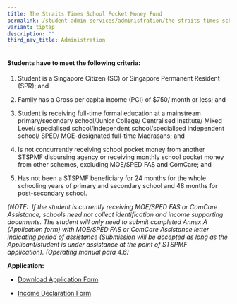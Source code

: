 ```yaml
---
title: The Straits Times School Pocket Money Fund
permalink: /student-admin-services/administration/the-straits-times-school-pocket-money-fund/
variant: tiptap
description: ""
third_nav_title: Administration
---
```

<h4>Students have to meet the following criteria:</h4>
<ol data-tight="true" class="tight">
<li>
<p>Student is a Singapore Citizen (SC) or Singapore Permanent Resident (SPR);
and</p>
</li>
<li>
<p>Family has a Gross per capita income (PCI) of $750/ month or less; and</p>
</li>
<li>
<p>Student is receiving full-time formal education at a mainstream primary/secondary
school/Junior College/ Centralised Institute/ Mixed Level/ specialised
school/independent school/specialised independent school/ SPED/ MOE-designated
full-time Madrasahs; and</p>
</li>
<li>
<p>Is not concurrently receiving school pocket money from another STSPMF
disbursing agency or receiving monthly school pocket money from other schemes,
excluding MOE/SPED FAS and ComCare; and</p>
</li>
<li>
<p>Has not been a STSPMF beneficiary for 24 months for the whole schooling
years of primary and secondary school and 48 months for post-secondary
school.</p>
</li>
</ol>
<p><em>(NOTE:&nbsp;&nbsp;If the student is currently receiving MOE/SPED FAS or ComCare Assistance, schools need not collect identification and income supporting documents.&nbsp;The student will only need to submit completed Annex A (Application form) with MOE/SPED FAS or ComCare Assistance letter indicating period of assistance (Submission will be accepted as long as the Applicant/student is under assistance at the point of STSPMF application).&nbsp;(Operating manual para 4.6)</em>
</p>
<p></p>
<p><strong>Application:</strong>
</p>
<ul data-tight="true" class="tight">
<li>
<p><a href="/files/Annex_A___2026_STSPMF_Application_Form_for_schools.pdf" rel="noopener nofollow" target="_blank">Download Application Form</a>
</p>
</li>
<li>
<p><a href="/files/Annex_B___Income_declaration_form.pdf" rel="noopener noreferrer nofollow" target="_blank">Income Declaration Form</a>
</p>
</li>
</ul>
<p></p>